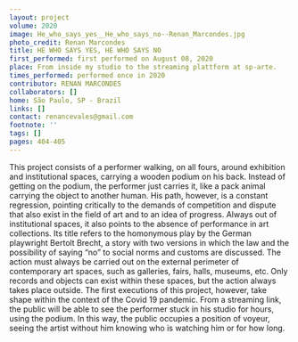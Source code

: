 ```yaml
---
layout: project
volume: 2020
image: He_who_says_yes__He_who_says_no--Renan_Marcondes.jpg
photo_credit: Renan Marcondes
title: HE WHO SAYS YES, HE WHO SAYS NO
first_performed: first performed on August 08, 2020
place: From inside my studio to the streaming plattform at sp-arte.
times_performed: performed once in 2020
contributor: RENAN MARCONDES
collaborators: []
home: São Paulo, SP - Brazil
links: []
contact: renancevales@gmail.com
footnote: ''
tags: []
pages: 404-405
---
```




This project consists of a performer walking, on all fours, around exhibition and institutional spaces, carrying a wooden podium on his back. Instead of getting on the podium, the performer just carries it, like a pack animal carrying the object to another human. His path, however, is a constant regression, pointing critically to the demands of competition and dispute that also exist in the field of art and to an idea of progress. Always out of institutional spaces, it also points to the absence of performance in art collections. Its title refers to the homonymous play by the German playwright Bertolt Brecht, a story with two versions in which the law and the possibility of saying “no” to social norms and customs are discussed.
The action must always be carried out on the external perimeter of contemporary art spaces, such as galleries, fairs, halls, museums, etc. Only records and objects can exist within these spaces, but the action always takes place outside.
The first executions of this project, however, take shape within the context of the Covid 19 pandemic. From a streaming link, the public will be able to see the performer stuck in his studio for hours, using the podium. In this way, the public occupies a position of voyeur, seeing the artist without him knowing who is watching him or for how long.
